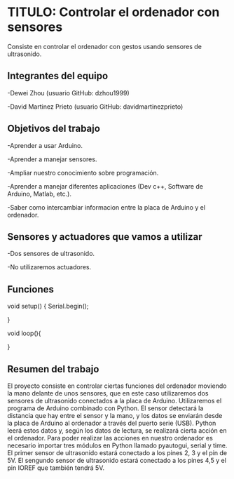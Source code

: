 # TITULO: Controlar el ordenador con sensores

Consiste en controlar el ordenador con gestos usando sensores de ultrasonido.

## Integrantes del equipo

-Dewei Zhou (usuario GitHub: dzhou1999)

-David Martinez Prieto (usuario GitHub: davidmartinezprieto)

## Objetivos del trabajo

-Aprender a usar Arduino.

-Aprender a manejar sensores.

-Ampliar nuestro conocimiento sobre programación.

-Aprender a manejar diferentes aplicaciones (Dev c++, Software de Arduino, Matlab, etc.).

-Saber como intercambiar informacion entre la placa de Arduino y el ordenador.

## Sensores y actuadores que vamos a utilizar
-Dos sensores de ultrasonido.

-No utilizaremos actuadores.

## Funciones

void setup()
{
 Serial.begin();

}

void loop(){
 
}

## Resumen del trabajo

El proyecto consiste en controlar ciertas funciones del ordenador moviendo la mano delante de unos sensores, que en este caso utilizaremos dos sensores de ultrasonido conectados a la placa de Arduino. Utilizaremos el programa de Arduino combinado con Python. 
 El sensor detectará la distancia que hay entre el sensor y la mano, y los datos se enviarán desde la placa de Arduino al ordenador a través del puerto serie (USB). Python leerá estos datos y, según los datos de lectura, se realizará cierta acción en el ordenador.  Para poder realizar las acciones en nuestro ordenador es necesario importar tres módulos en Python llamado pyautogui, serial y time.
El primer sensor de ultrasonido estará conectado a los pines  2, 3 y el pin de 5V.  El sengundo sensor de ultrasonido estará conectado a los pines 4,5 y el pin IOREF que también tendrá 5V.


